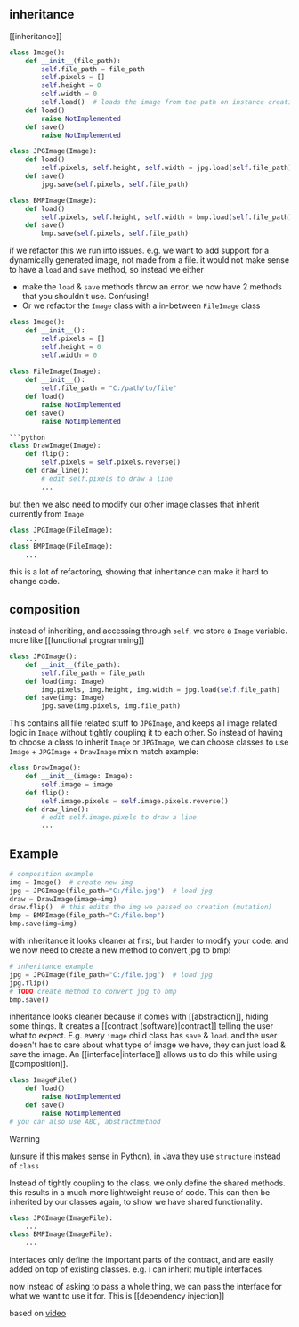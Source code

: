 ## inheritance
[[inheritance]]

```python
class Image():
	def __init__(file_path):
		self.file_path = file_path
		self.pixels = []
		self.height = 0
		self.width = 0
		self.load()  # loads the image from the path on instance creation
	def load()
		raise NotImplemented
	def save()
		raise NotImplemented
```

```python
class JPGImage(Image):
	def load()
		self.pixels, self.height, self.width = jpg.load(self.file_path)
	def save()
		jpg.save(self.pixels, self.file_path)
```

```python
class BMPImage(Image):
	def load()
		self.pixels, self.height, self.width = bmp.load(self.file_path)
	def save()
		bmp.save(self.pixels, self.file_path)
```

if we refactor this we run into issues.
e.g. we want to add support for a dynamically generated image, not made from a file. 
it would not make sense to have a `load` and `save` method, so instead we either 
- make the `load` & `save` methods throw an error. we now have 2 methods that you shouldn't use. Confusing!
- Or we refactor the `Image` class with a in-between `FileImage` class
```python
class Image():
	def __init__():
		self.pixels = []
		self.height = 0
		self.width = 0
		
class FileImage(Image):
	def __init__():
		self.file_path = "C:/path/to/file"
	def load()
		raise NotImplemented
	def save()
		raise NotImplemented

```python
class DrawImage(Image):
	def flip():
		self.pixels = self.pixels.reverse()
	def draw_line():
		# edit self.pixels to draw a line
		...
```
but then we also need to modify our other image classes that inherit currently from `Image`

```python
class JPGImage(FileImage):
	...
class BMPImage(FileImage):
	...
```
this is a lot of refactoring, showing that inheritance can make it hard to change code.

## composition
instead of inheriting, and accessing through `self`, we store a `Image` variable.
more like [[functional programming]]
```python
class JPGImage():
	def __init__(file_path):
		self.file_path = file_path
	def load(img: Image)
		img.pixels, img.height, img.width = jpg.load(self.file_path)
	def save(img: Image)
		jpg.save(img.pixels, img.file_path)
```
This contains all file related stuff to `JPGImage`, and keeps all image related logic in `Image` without tightly coupling it to each other.
So instead of having to choose a class to inherit `Image` or `JPGImage`, we can choose classes to use `Image` + `JPGImage` + `DrawImage`
mix n match example:

```python
class DrawImage():
	def __init__(image: Image):
		self.image = image
	def flip():
		self.image.pixels = self.image.pixels.reverse()
	def draw_line():
		# edit self.image.pixels to draw a line
		...
```
## Example

```python
# composition example
img = Image()  # create new img
jpg = JPGImage(file_path="C:/file.jpg")  # load jpg
draw = DrawImage(image=img)
draw.flip()  # this edits the img we passed on creation (mutation)
bmp = BMPImage(file_path="C:/file.bmp")
bmp.save(img=img)
```
with inheritance it looks cleaner at first, but harder to modify your code.
and we now need to create a new method to convert jpg to bmp!
```python
# inheritance example
jpg = JPGImage(file_path="C:/file.jpg")  # load jpg
jpg.flip()
# TODO create method to convert jpg to bmp
bmp.save()
```

inheritance looks cleaner because it comes with [[abstraction]], hiding some things. It creates a [[contract (software)|contract]] telling the user what to expect. E.g. every `image` child class has `save` & `load`.
and the user doesn't has to care about what type of image we have, they can just load & save the image.
An [[interface|interface]] allows us to do this while using [[composition]].

```python
class ImageFile()
	def load()
		raise NotImplemented
	def save()
		raise NotImplemented
# you can also use ABC, abstractmethod
```

> [!warning] 
> (unsure if this makes sense in Python), in Java they use `structure` instead of `class`

Instead of tightly coupling to the class, we only define the shared methods. this results in a much more lightweight reuse of code.
This can then be inherited by our classes again, to show we have shared functionality.
```python
class JPGImage(ImageFile):
	...
class BMPImage(ImageFile):
	...
```

interfaces only define the important parts of the contract, and are easily added on top of existing classes. e.g. i can inherit multiple interfaces.

now instead of asking to pass a whole thing, we can pass the interface for what we want to use it for. This is [[dependency injection]]

based on [video](https://www.youtube.com/watch?v=hxGOiiR9ZKg)
